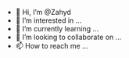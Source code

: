 - 👋 Hi, I’m @Zahyd
- 👀 I’m interested in ...
- 🌱 I’m currently learning ...
- 💞️ I’m looking to collaborate on ...
- 📫 How to reach me ...

<!---
Zahyd/Zahyd is a ✨ special ✨ repository because its `README.md` (this file) appears on your GitHub profile.
You can click the Preview link to take a look at your changes.
--->
